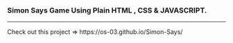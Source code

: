 <h3> Simon Says Game Using Plain HTML , CSS & JAVASCRIPT.</h3>
<hr/>
Check out this project => https://os-03.github.io/Simon-Says/
